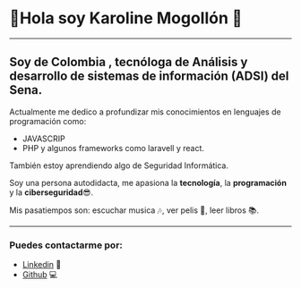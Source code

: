 # 👋Hola soy Karoline Mogollón 💜
----
## Soy de Colombia , tecnóloga de Análisis y desarrollo de sistemas de información (ADSI) del Sena.

Actualmente me dedico a profundizar mis conocimientos en lenguajes de programación como:

- JAVASCRIP 
- PHP
y algunos frameworks como laravell y react.

También estoy aprendiendo algo de Seguridad Informática.

Soy una persona  autodidacta, me apasiona la **tecnología**, la **programación** y la **ciberseguridad**:sunglasses:.

Mis pasatiempos son:
escuchar musica :notes:, ver pelis :movie_camera:, leer libros :books:.

----
### Puedes contactarme por: 

- [Linkedin](https://www.linkedin.com/in/karoline-mogollon-/) 💼
- [Github](https://github.com/Karomogo26) 💻

